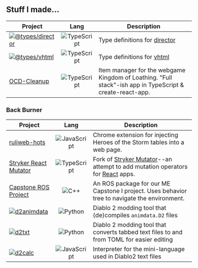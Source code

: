 <!--
**pastelmind/pastelmind** is a ✨ _special_ ✨ repository because its `README.md` (this file) appears on your GitHub profile.

Here are some ideas to get you started:

- 🔭 I’m currently working on ...
- 🌱 I’m currently learning ...
- 👯 I’m looking to collaborate on ...
- 🤔 I’m looking for help with ...
- 💬 Ask me about ...
- 📫 How to reach me: ...
- 😄 Pronouns: ...
- ⚡ Fun fact: ...
-->

## Stuff I made...

| Project | Lang | Description |
|---------|:----:|-------------|
| [![@types/director](https://img.shields.io/npm/v/@types/director?label=%40types%2Fdirector)](https://www.npmjs.com/package/@types/director) | ![TypeScript](https://cdn.jsdelivr.net/npm/programming-languages-logos/src/typescript/typescript_16x16.png) | Type definitions for [director](https://github.com/flatiron/director) |
| [![@types/vhtml](https://img.shields.io/npm/v/@types/vhtml?label=%40types%2Fvhtml)](https://www.npmjs.com/package/@types/vhtml) | ![TypeScript](https://cdn.jsdelivr.net/npm/programming-languages-logos/src/typescript/typescript_16x16.png) | Type definitions for [vhtml](https://github.com/developit/vhtml) |
| [OCD-Cleanup](https://github.com/Loathing-Associates-Scripting-Society/OCD-Cleanup) | ![TypeScript](https://cdn.jsdelivr.net/npm/programming-languages-logos/src/typescript/typescript_16x16.png) | Item manager for the webgame Kingdom of Loathing. "Full stack"-ish app in TypeScript & create-react-app. |

### Back Burner

| Project | Lang | Description |
|---------|:----:|-------------|
| [ruliweb-hots](https://github.com/pastelmind/ruliweb-hots) | ![JavaScript](https://cdn.jsdelivr.net/npm/programming-languages-logos/src/javascript/javascript_16x16.png) | Chrome extension for injecting Heroes of the Storm tables into a web page. |
| [Stryker React Mutator](https://github.com/pastelmind/stryker) | ![TypeScript](https://cdn.jsdelivr.net/npm/programming-languages-logos/src/typescript/typescript_16x16.png) | Fork of [Stryker Mutator](https://github.com/stryker-mutator/stryker-js)--an attempt to add mutation operators for [React](https://reactjs.org/) apps. |
| [Capstone ROS Project](https://github.com/capstone-teama-ros/capstone1_ROS_gazebo) | ![C++](https://cdn.jsdelivr.net/npm/programming-languages-logos/src/cpp/cpp_16x16.png) | An ROS package for our ME Capstone I project. Uses behavior tree to navigate the environment. |
| [![d2animdata](https://img.shields.io/pypi/v/d2animdata?label=d2animdata)](https://pypi.org/project/d2animdata) | ![Python](https://cdn.jsdelivr.net/npm/programming-languages-logos/src/python/python_16x16.png) | Diablo 2 modding tool that (de)compiles `animdata.D2` files |
| [![d2txt](https://img.shields.io/pypi/v/d2txt?label=d2txt)](https://pypi.org/project/d2txt) | ![Python](https://cdn.jsdelivr.net/npm/programming-languages-logos/src/python/python_16x16.png) | Diablo 2 modding tool that converts tabbed text files to and from TOML for easier editing |
| [![d2calc](https://img.shields.io/npm/v/d2calc?label=d2calc)](https://www.npmjs.com/package/d2calc) | ![JavaScript](https://cdn.jsdelivr.net/npm/programming-languages-logos/src/javascript/javascript_16x16.png) | Interpreter for the mini-language used in Diablo2 text files |
